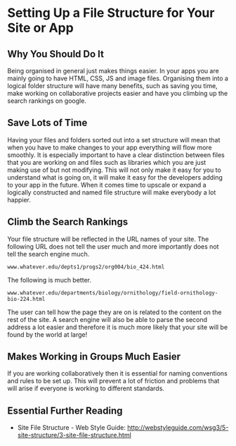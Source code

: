 # Setting Up a File Structure for Your Site or App

## Why You Should Do It

Being organised in general just makes things easier. In your apps you are mainly going to have HTML, CSS, JS and image files. Organising them into a logical folder structure will have many benefits, such as saving you time, make working on collaborative projects easier and have you climbing up the search rankings on google.

## Save Lots of Time

Having your files and folders sorted out into a set structure will mean that when you have to make changes to your app everything will flow more smoothly. It is especially important to have a clear distinction between files that you are working on and files such as libraries which you are just making use of but not modifying. This will not only make it easy for you to understand what is going on, it will make it easy for the developers adding to your app in the future. When it comes time to upscale or expand a logically constructed and named file structure will make everybody a lot happier.

## Climb the Search Rankings

Your file structure will be reflected in the URL names of your site. The following URL does not tell the user much and more importantly does not tell the search engine much.

`www.whatever.edu/depts1/progs2/org004/bio_424.html`

The following is much better.

`www.whatever.edu/departments/biology/ornithology/field-ornithology-bio-224.html`

The user can tell how the page they are on is related to the content on the rest of the site. A search engine will also be able to parse the second address a lot easier and therefore it is much more likely that your site will be found by the world at large!

## Makes Working in Groups Much Easier

If you are working collaboratively then it is essential for naming conventions and rules to be set up. This will prevent a lot of friction and problems that will arise if everyone is working to different standards.

## Essential Further Reading

+ Site File Structure - Web Style Guide: http://webstyleguide.com/wsg3/5-site-structure/3-site-file-structure.html

